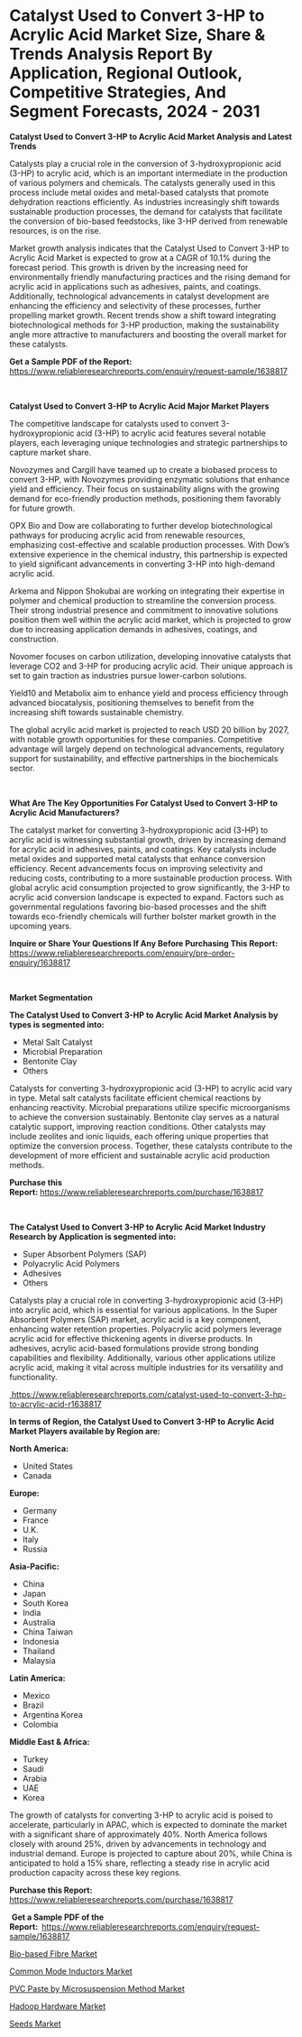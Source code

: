 <p><h1>Catalyst Used to Convert 3-HP to Acrylic Acid Market Size, Share & Trends Analysis Report By Application, Regional Outlook, Competitive Strategies, And Segment Forecasts, 2024 - 2031</h1></p><p><strong>Catalyst Used to Convert 3-HP to Acrylic Acid Market Analysis and Latest Trends</strong></p>
<p><p>Catalysts play a crucial role in the conversion of 3-hydroxypropionic acid (3-HP) to acrylic acid, which is an important intermediate in the production of various polymers and chemicals. The catalysts generally used in this process include metal oxides and metal-based catalysts that promote dehydration reactions efficiently. As industries increasingly shift towards sustainable production processes, the demand for catalysts that facilitate the conversion of bio-based feedstocks, like 3-HP derived from renewable resources, is on the rise.</p><p>Market growth analysis indicates that the Catalyst Used to Convert 3-HP to Acrylic Acid Market is expected to grow at a CAGR of 10.1% during the forecast period. This growth is driven by the increasing need for environmentally friendly manufacturing practices and the rising demand for acrylic acid in applications such as adhesives, paints, and coatings. Additionally, technological advancements in catalyst development are enhancing the efficiency and selectivity of these processes, further propelling market growth. Recent trends show a shift toward integrating biotechnological methods for 3-HP production, making the sustainability angle more attractive to manufacturers and boosting the overall market for these catalysts.</p></p>
<p><strong>Get a Sample PDF of the Report:&nbsp;</strong> <a href="https://www.reliableresearchreports.com/enquiry/request-sample/1638817?utm_campaign=11&utm_medium=2&utm_source=Github&utm_content=ia&utm_term=16122024&utm_id=catalyst-used-to-convert-3-hp-to-acrylic-acid">https://www.reliableresearchreports.com/enquiry/request-sample/1638817</a></p>
<p>&nbsp;</p>
<p><strong>Catalyst Used to Convert 3-HP to Acrylic Acid Major Market Players</strong></p>
<p><p>The competitive landscape for catalysts used to convert 3-hydroxypropionic acid (3-HP) to acrylic acid features several notable players, each leveraging unique technologies and strategic partnerships to capture market share.</p><p>Novozymes and Cargill have teamed up to create a biobased process to convert 3-HP, with Novozymes providing enzymatic solutions that enhance yield and efficiency. Their focus on sustainability aligns with the growing demand for eco-friendly production methods, positioning them favorably for future growth.</p><p>OPX Bio and Dow are collaborating to further develop biotechnological pathways for producing acrylic acid from renewable resources, emphasizing cost-effective and scalable production processes. With Dow’s extensive experience in the chemical industry, this partnership is expected to yield significant advancements in converting 3-HP into high-demand acrylic acid.</p><p>Arkema and Nippon Shokubai are working on integrating their expertise in polymer and chemical production to streamline the conversion process. Their strong industrial presence and commitment to innovative solutions position them well within the acrylic acid market, which is projected to grow due to increasing application demands in adhesives, coatings, and construction.</p><p>Novomer focuses on carbon utilization, developing innovative catalysts that leverage CO2 and 3-HP for producing acrylic acid. Their unique approach is set to gain traction as industries pursue lower-carbon solutions.</p><p>Yield10 and Metabolix aim to enhance yield and process efficiency through advanced biocatalysis, positioning themselves to benefit from the increasing shift towards sustainable chemistry.</p><p>The global acrylic acid market is projected to reach USD 20 billion by 2027, with notable growth opportunities for these companies. Competitive advantage will largely depend on technological advancements, regulatory support for sustainability, and effective partnerships in the biochemicals sector.</p></p>
<p>&nbsp;</p>
<p><strong>What Are The Key Opportunities For Catalyst Used to Convert 3-HP to Acrylic Acid Manufacturers?</strong></p>
<p><p>The catalyst market for converting 3-hydroxypropionic acid (3-HP) to acrylic acid is witnessing substantial growth, driven by increasing demand for acrylic acid in adhesives, paints, and coatings. Key catalysts include metal oxides and supported metal catalysts that enhance conversion efficiency. Recent advancements focus on improving selectivity and reducing costs, contributing to a more sustainable production process. With global acrylic acid consumption projected to grow significantly, the 3-HP to acrylic acid conversion landscape is expected to expand. Factors such as governmental regulations favoring bio-based processes and the shift towards eco-friendly chemicals will further bolster market growth in the upcoming years.</p></p>
<p><strong>Inquire or Share Your Questions If Any Before Purchasing This Report:</strong> <a href="https://www.reliableresearchreports.com/enquiry/pre-order-enquiry/1638817?utm_campaign=11&utm_medium=2&utm_source=Github&utm_content=ia&utm_term=16122024&utm_id=catalyst-used-to-convert-3-hp-to-acrylic-acid">https://www.reliableresearchreports.com/enquiry/pre-order-enquiry/1638817</a></p>
<p>&nbsp;</p>
<p><strong>Market Segmentation</strong></p>
<p><strong>The Catalyst Used to Convert 3-HP to Acrylic Acid Market Analysis by types is segmented into:</strong></p>
<p><ul><li>Metal Salt Catalyst</li><li>Microbial Preparation</li><li>Bentonite Clay</li><li>Others</li></ul></p>
<p><p>Catalysts for converting 3-hydroxypropionic acid (3-HP) to acrylic acid vary in type. Metal salt catalysts facilitate efficient chemical reactions by enhancing reactivity. Microbial preparations utilize specific microorganisms to achieve the conversion sustainably. Bentonite clay serves as a natural catalytic support, improving reaction conditions. Other catalysts may include zeolites and ionic liquids, each offering unique properties that optimize the conversion process. Together, these catalysts contribute to the development of more efficient and sustainable acrylic acid production methods.</p></p>
<p><strong>Purchase this Report:&nbsp;</strong><a href="https://www.reliableresearchreports.com/purchase/1638817?utm_campaign=11&utm_medium=2&utm_source=Github&utm_content=ia&utm_term=16122024&utm_id=catalyst-used-to-convert-3-hp-to-acrylic-acid">https://www.reliableresearchreports.com/purchase/1638817</a></p>
<p>&nbsp;</p>
<p><strong>The Catalyst Used to Convert 3-HP to Acrylic Acid Market Industry Research by Application is segmented into:</strong></p>
<p><ul><li>Super Absorbent Polymers (SAP)</li><li>Polyacrylic Acid Polymers</li><li>Adhesives</li><li>Others</li></ul></p>
<p><p>Catalysts play a crucial role in converting 3-hydroxypropionic acid (3-HP) into acrylic acid, which is essential for various applications. In the Super Absorbent Polymers (SAP) market, acrylic acid is a key component, enhancing water retention properties. Polyacrylic acid polymers leverage acrylic acid for effective thickening agents in diverse products. In adhesives, acrylic acid-based formulations provide strong bonding capabilities and flexibility. Additionally, various other applications utilize acrylic acid, making it vital across multiple industries for its versatility and functionality.</p></p>
<p><a href="https://www.reliableresearchreports.com/catalyst-used-to-convert-3-hp-to-acrylic-acid-r1638817?utm_campaign=11&utm_medium=2&utm_source=Github&utm_content=ia&utm_term=16122024&utm_id=catalyst-used-to-convert-3-hp-to-acrylic-acid">&nbsp;https://www.reliableresearchreports.com/catalyst-used-to-convert-3-hp-to-acrylic-acid-r1638817</a></p>
<p><strong>In terms of Region, the Catalyst Used to Convert 3-HP to Acrylic Acid Market Players available by Region are:</strong></p>
<p>
    <p> <strong> North America: </strong>
        <ul>
            <li>United States</li>
            <li>Canada</li>
        </ul>
        </p> 
    <p> <strong> Europe: </strong>
        <ul>
            <li>Germany</li>
            <li>France</li>
            <li>U.K.</li>
            <li>Italy</li>
            <li>Russia</li>
        </ul>
        </p> 
    <p> <strong> Asia-Pacific: </strong>
        <ul>
            <li>China</li>
            <li>Japan</li>
            <li>South Korea</li>
            <li>India</li>
            <li>Australia</li>
            <li>China Taiwan</li>
            <li>Indonesia</li>
            <li>Thailand</li>
            <li>Malaysia</li>
        </ul>
        </p> 
    <p> <strong> Latin America: </strong>
        <ul>
            <li>Mexico</li>
            <li>Brazil</li>
            <li>Argentina Korea</li>
            <li>Colombia</li>
        </ul>
        </p> 
    <p> <strong> Middle East & Africa: </strong>
        <ul>
            <li>Turkey</li>
            <li>Saudi</li>
            <li>Arabia</li>
            <li>UAE</li>
            <li>Korea</li>
        </ul>
    </p>
    </p>
<p><p>The growth of catalysts for converting 3-HP to acrylic acid is poised to accelerate, particularly in APAC, which is expected to dominate the market with a significant share of approximately 40%. North America follows closely with around 25%, driven by advancements in technology and industrial demand. Europe is projected to capture about 20%, while China is anticipated to hold a 15% share, reflecting a steady rise in acrylic acid production capacity across these key regions.</p></p>
<p><strong>Purchase this Report: </strong><a href="https://www.reliableresearchreports.com/purchase/1638817?utm_campaign=11&utm_medium=2&utm_source=Github&utm_content=ia&utm_term=16122024&utm_id=catalyst-used-to-convert-3-hp-to-acrylic-acid">https://www.reliableresearchreports.com/purchase/1638817</a></p>
<p>&nbsp;<strong>Get a Sample PDF of the Report:&nbsp;&nbsp;</strong><a href="https://www.reliableresearchreports.com/enquiry/request-sample/1638817?utm_campaign=11&utm_medium=2&utm_source=Github&utm_content=ia&utm_term=16122024&utm_id=catalyst-used-to-convert-3-hp-to-acrylic-acid">https://www.reliableresearchreports.com/enquiry/request-sample/1638817</a></p>
<p><strong></strong></p>
<p><p><a href="https://github.com/ygfu6u/Market-Research-Report-List-1/blob/main/bio-based-fibre-market.md?utm_campaign=11&utm_medium=2&utm_source=Github&utm_content=ia&utm_term=16122024&utm_id=catalyst-used-to-convert-3-hp-to-acrylic-acid">Bio-based Fibre Market</a></p><p><a href="https://www.linkedin.com/pulse/from-2024-2031-industryrevenue-generation-current-cagr65as-gdype?utm_campaign=11&utm_medium=2&utm_source=Github&utm_content=ia&utm_term=16122024&utm_id=catalyst-used-to-convert-3-hp-to-acrylic-acid">Common Mode Inductors Market</a></p><p><a href="https://github.com/mahnoor2003/Market-Research-Report-List-6/blob/main/pvc-paste-by-microsuspension-method-market.md?utm_campaign=11&utm_medium=2&utm_source=Github&utm_content=ia&utm_term=16122024&utm_id=catalyst-used-to-convert-3-hp-to-acrylic-acid">PVC Paste by Microsuspension Method Market</a></p><p><a href="https://www.linkedin.com/pulse/hadoop-hardwaremarket-size-trends-growth-rate-93-cagr-0l0me?utm_campaign=11&utm_medium=2&utm_source=Github&utm_content=ia&utm_term=16122024&utm_id=catalyst-used-to-convert-3-hp-to-acrylic-acid">Hadoop Hardware Market</a></p><p><a href="https://www.linkedin.com/pulse/data-global-seeds-markets-share-size-growth-opportunity-o81ne?utm_campaign=11&utm_medium=2&utm_source=Github&utm_content=ia&utm_term=16122024&utm_id=catalyst-used-to-convert-3-hp-to-acrylic-acid">Seeds Market</a></p></p>